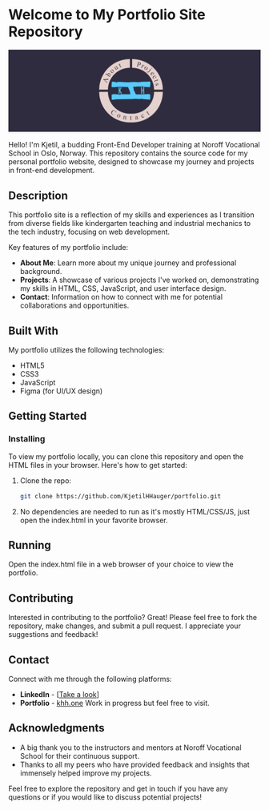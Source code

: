 # Welcome to My Portfolio Site Repository

![Kjetil's Portfolio](/assets/images/readme/readme.png)

Hello! I'm Kjetil, a budding Front-End Developer training at Noroff Vocational School in Oslo, Norway. This repository contains the source code for my personal portfolio website, designed to showcase my journey and projects in front-end development.

## Description

This portfolio site is a reflection of my skills and experiences as I transition from diverse fields like kindergarten teaching and industrial mechanics to the tech industry, focusing on web development.

Key features of my portfolio include:
- **About Me**: Learn more about my unique journey and professional background.
- **Projects**: A showcase of various projects I've worked on, demonstrating my skills in HTML, CSS, JavaScript, and user interface design.
- **Contact**: Information on how to connect with me for potential collaborations and opportunities.

## Built With

My portfolio utilizes the following technologies:

- HTML5
- CSS3
- JavaScript
- Figma (for UI/UX design)

## Getting Started

### Installing

To view my portfolio locally, you can clone this repository and open the HTML files in your browser. Here's how to get started:

1. Clone the repo:
    ```bash
    git clone https://github.com/KjetilHHauger/portfolio.git
2. No dependencies are needed to run as it's mostly HTML/CSS/JS, just open the index.html in your favorite browser.

## Running

Open the index.html file in a web browser of your choice to view the portfolio.

## Contributing

Interested in contributing to the portfolio? Great! Please feel free to fork the repository, make changes, and submit a pull request. I appreciate your suggestions and feedback!

## Contact

Connect with me through the following platforms:

- **LinkedIn** - [[Take a look](https://www.linkedin.com/in/kjetil-harneshaug-hauger-00851084/)]
- **Portfolio** - [khh.one](khh.one) Work in progress but feel free to visit.

## Acknowledgments

- A big thank you to the instructors and mentors at Noroff Vocational School for their continuous support.
- Thanks to all my peers who have provided feedback and insights that immensely helped improve my projects.

Feel free to explore the repository and get in touch if you have any questions or if you would like to discuss potential projects!